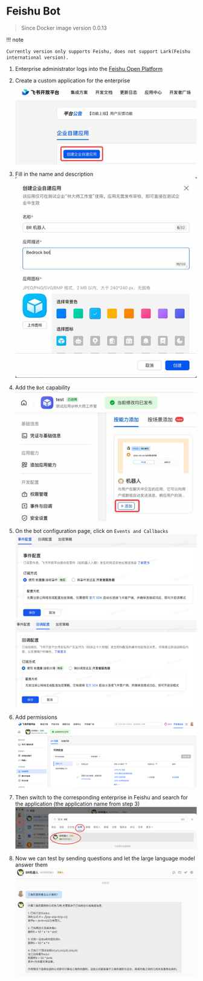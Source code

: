 # Feishu Bot

> Since Docker image version 0.0.13

!!! note

    Currently version only supports Feishu, does not support Lark(Feishu international version).

1. Enterprise administrator logs into the [Feishu Open Platform](https://open.feishu.cn/app/)

2. Create a custom application for the enterprise
![feishu-3.png](attachments/feishu-bot.zh/IMG-feishu-bot.zh.jpg)

3. Fill in the name and description
![feishu-4.png](attachments/feishu-bot.zh/IMG-feishu-bot.zh-1.jpg)

4. Add the `Bot` capability
![feishu-5.png](attachments/feishu-bot.zh/IMG-feishu-bot.zh-2.jpg)

5. On the bot configuration page, click on `Events and Callbacks`
![feishu-6-1.png](attachments/feishu-bot.zh/IMG-feishu-bot.zh-7.jpg)
![feishu-6-2.png](attachments/feishu-bot.zh/IMG-feishu-bot.zh-8.jpg)

6. Add permissions
![IMG-feishu-bot.png](attachments/feishu-bot/IMG-feishu-bot.png)

7. Then switch to the corresponding enterprise in Feishu and search for the application (the application name from step 3)
![feishu-8.png](attachments/feishu-bot.zh/IMG-feishu-bot.zh-5.jpg)

8. Now we can test by sending questions and let the large language model answer them
![feishu-9.png](attachments/feishu-bot.zh/IMG-feishu-bot.zh-6.jpg)
